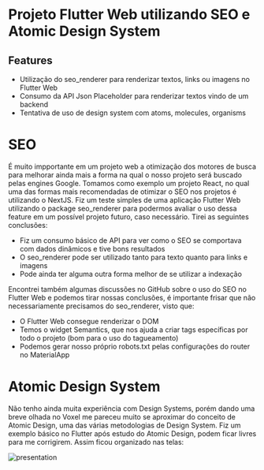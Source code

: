 # Projeto Flutter Web utilizando SEO e Atomic Design System

## Features

- Utilização do seo_renderer para renderizar textos, links ou imagens no Flutter Web
- Consumo da API Json Placeholder para renderizar textos vindo de um backend
- Tentativa de uso de design system com atoms, molecules, organisms

# SEO

É muito impportante em um projeto web a otimização dos motores de busca para melhorar ainda mais a forma na qual
o nosso projeto será buscado pelas engines Google. Tomamos como exemplo um projeto React, no qual uma das formas
mais recomendadas de otimizar o SEO nos projetos é utilizando o NextJS.
Fiz um teste simples de uma aplicação Flutter Web utilizando o package seo_renderer para podermos avaliar o uso dessa
feature em um possível projeto futuro, caso necessário. Tirei as seguintes conclusões:

- Fiz um consumo básico de API para ver como o SEO se comportava com dados dinâmicos e tive bons resultados
- O seo_renderer pode ser utilizado tanto para texto quanto para links e imagens
- Pode ainda ter alguma outra forma melhor de se utilizar a indexação

Encontrei também algumas discussões no GitHub sobre o uso do SEO no Flutter Web e podemos tirar nossas conclusões,
é importante frisar que não necessariamente precisamos do seo_renderer, visto que:

- O Flutter Web consegue renderizar o DOM
- Temos o widget Semantics, que nos ajuda a criar tags específicas por todo o projeto (bom para o uso do tagueamento)
- Podemos gerar nosso próprio robots.txt pelas configurações do router no MaterialApp

# Atomic Design System

Não tenho ainda muita experiência com Design Systems, porém dando uma breve olhada no Voxel me pareceu muito se aproximar
do conceito de Atomic Design, uma das várias metodologias de Design System. Fiz um exemplo básico no Flutter após estudo do Atomic Design, podem ficar livres para me corrigirem. Assim ficou organizado nas telas:

![presentation](https://github.com/felipesses/flutter_web_poc/blob/main/presentation.jpeg?raw=true)
